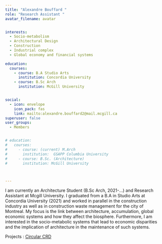 ```yaml
---
title: "Alexandre Bouffard "
role: "Research Assistant "
avatar_filename: avatar


interests:
  - Socio-metabolism
  - Architectural Design
  - Construction
  - Industrial complex
  - Global economy and financial systems

education:
  courses:
    - course: B.A Studio Arts
      institution: Concordia University
    - course: B.Sc Arch
      institution: McGill University 


social:
  - icon: envelope
    icon_pack: fas
    link: mailto:alexandre.bouffard2@mail.mcgill.ca
superuser: false
user_groups:
  - Members


# education:
#   courses:
#     - course: (current) M.Arch
#       institution:  GSAPP Columbia University
#     - course: B.Sc. (Architecture) 
#       institution: McGill University

  

--- 
```



I am currently an Architecture Student (B.Sc Arch, 2021-…) and Research Assistant at Mcgill University.  I graduated from a B.A in Studio Arts at Concordia University (2021) and worked in parallel in the construction industry as well as in construction waste management for the city of Montreal. My focus is the link between architecture, accumulation, global economic systems and how they affect the biosphere. Furthermore, I am interested in the socio-metabolic systems that lead to economic disparities and the implication of architecture in the maintenance of such systems. 




Projects  : 
<a href='https://deft-stroopwafel-a0d849.netlify.app/project/circular-crd'  >Circular CRD </a>
</br>
